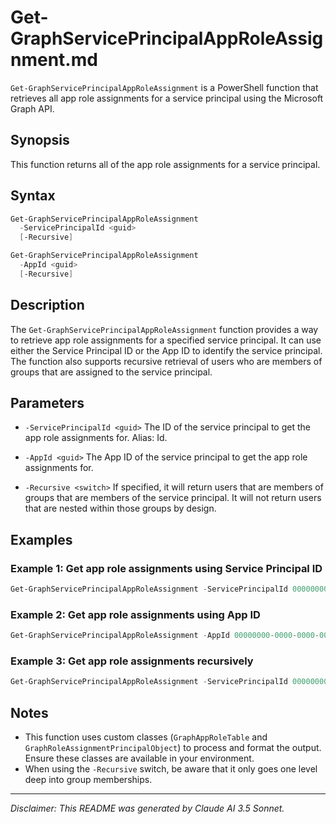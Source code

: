 # Get-GraphServicePrincipalAppRoleAssignment.md

`Get-GraphServicePrincipalAppRoleAssignment` is a PowerShell function that retrieves all app role assignments for a service principal using the Microsoft Graph API.

## Synopsis

This function returns all of the app role assignments for a service principal.

## Syntax

```powershell
Get-GraphServicePrincipalAppRoleAssignment
  -ServicePrincipalId <guid>
  [-Recursive]

Get-GraphServicePrincipalAppRoleAssignment
  -AppId <guid>
  [-Recursive]
```

## Description

The `Get-GraphServicePrincipalAppRoleAssignment` function provides a way to retrieve app role assignments for a specified service principal. It can use either the Service Principal ID or the App ID to identify the service principal. The function also supports recursive retrieval of users who are members of groups that are assigned to the service principal.

## Parameters

- `-ServicePrincipalId <guid>`
  The ID of the service principal to get the app role assignments for. Alias: Id.

- `-AppId <guid>`
  The App ID of the service principal to get the app role assignments for.

- `-Recursive <switch>`
  If specified, it will return users that are members of groups that are members of the service principal. It will not return users that are nested within those groups by design.

## Examples

### Example 1: Get app role assignments using Service Principal ID
```powershell
Get-GraphServicePrincipalAppRoleAssignment -ServicePrincipalId 00000000-0000-0000-0000-000000000000
```

### Example 2: Get app role assignments using App ID
```powershell
Get-GraphServicePrincipalAppRoleAssignment -AppId 00000000-0000-0000-0000-000000000000
```

### Example 3: Get app role assignments recursively
```powershell
Get-GraphServicePrincipalAppRoleAssignment -ServicePrincipalId 00000000-0000-0000-0000-000000000000 -Recursive
```

## Notes

- This function uses custom classes (`GraphAppRoleTable` and `GraphRoleAssignmentPrincipalObject`) to process and format the output. Ensure these classes are available in your environment.
- When using the `-Recursive` switch, be aware that it only goes one level deep into group memberships.

---

*Disclaimer: This README was generated by Claude AI 3.5 Sonnet.*
